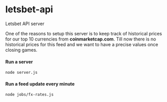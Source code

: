 # letsbet-api
Letsbet API server

One of the reasons to setup this server is to keep track of historical prices for our top 10 currencies from **coinmarketcap.com**.
Till now there is no historical prices for this feed and we want to have a precise values once closing games.


#### Run a server
```node
node server.js
```

#### Run a feed update every minute
```node
node jobs/fx-rates.js
```


